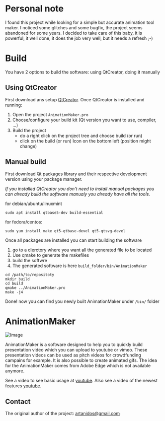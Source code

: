 # Personal note

I found this project while looking for a simple but accurate animation tool maker.
I noticed some glitches and some bugfix, the project seems abandoned for some years.
I decided to take care of this baby, it is powerful, it well done, it does the job
very well, but it needs a refresh ;-)

# Build

You have 2 options to build the software: using QtCreator, doing it manually

## Using QtCreator

First download ans setup [QtCreator](https://www.qt.io/product/development-tools).
Once QtCreator is installed and running:

1. Open the project `AnimationMaker.pro`
2. Choose/configure your build kit (Qt version you want to use, compiler, ...)
3. Build the project
    - do a right click on the project tree and choose build (or run)
    - click on the build (or run) Icon on the bottom left (position might change)

## Manual build
First download Qt packages library and their respective development version using your package manager.

_If you installed QtCreator you don't need to install manual packages you can already build the software manualy you already have all the tools._

for debian/ubuntu/linuxmint
```
sudo apt install qtbase5-dev build-essential
```

for fedora/centos:
```
sudo yum install make qt5-qtbase-devel qt5-qtsvg-devel
```

Once all packages are installed you can start building the software

1. go to a dierctory where you want all the generated file to be located
2. Use qmake to generate the makefiles
3. build the softwre
4. The generated software is here `build_folder/bin/AnimationMaker`

```
cd /path/to/repositoty
mkdir build
cd build
qmake ../AnimationMaker.pro
make -j4
```

Done! now you can find you newly built AnimationMaker under `/bin/` folder

# AnimationMaker

![Image](AnimationMaker.png) 

AnimationMaker is a software designed to help you to quickly build presentation video which you can upload to youtube or vimeo. These presentation videos can be used as pitch videos for crowdfunding campains for example.
It is also possible to create animated gifs.
The idea for the AnimationMaker comes from Adobe Edge which is not available anymore.

See a video to see basic usage at [youtube](https://youtu.be/Ir7Lvd-O2aE).
Also see a video of the newest features [youtube](https://youtu.be/pa53WfUkbO0).

## Contact
The original author of the project: artanidos@gmail.com
